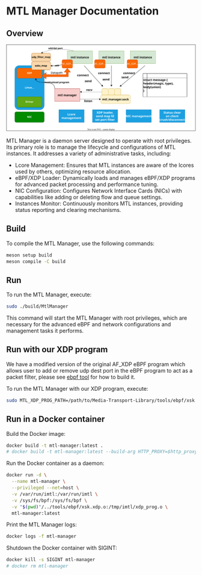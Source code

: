 # MTL Manager Documentation

## Overview

![design](manager_design.svg)

MTL Manager is a daemon server designed to operate with root privileges. Its primary role is to manage the lifecycle and configurations of MTL instances. It addresses a variety of administrative tasks, including:

- Lcore Management: Ensures that MTL instances are aware of the lcores used by others, optimizing resource allocation.
- eBPF/XDP Loader: Dynamically loads and manages eBPF/XDP programs for advanced packet processing and performance tuning.
- NIC Configuration: Configures Network Interface Cards (NICs) with capabilities like adding or deleting flow and queue settings.
- Instances Monitor: Continuously monitors MTL instances, providing status reporting and clearing mechanisms.

## Build

To compile the MTL Manager, use the following commands:

```bash
meson setup build
meson compile -C build
```

## Run

To run the MTL Manager, execute:

```bash
sudo ./build/MtlManager
```

This command will start the MTL Manager with root privileges, which are necessary for the advanced eBPF and network configurations and management tasks it performs.

## Run with our XDP program

We have a modified version of the original AF_XDP eBPF program which allows user to add or remove udp dest port in the eBPF program to act as a packet filter, please see [ebpf tool](../tools/ebpf) for how to build it.

To run the MTL Manager with our XDP program, execute:

```bash
sudo MTL_XDP_PROG_PATH=/path/to/Media-Transport-Library/tools/ebpf/xsk.xdp.o ./build/MtlManager
```

## Run in a Docker container

Build the Docker image:

```bash
docker build -t mtl-manager:latest .
# docker build -t mtl-manager:latest --build-arg HTTP_PROXY=$http_proxy --build-arg HTTPS_PROXY=$https_proxy .
```

Run the Docker container as a daemon:

```bash
docker run -d \
  --name mtl-manager \
  --privileged --net=host \
  -v /var/run/imtl:/var/run/imtl \
  -v /sys/fs/bpf:/sys/fs/bpf \
  -v "$(pwd)"/../tools/ebpf/xsk.xdp.o:/tmp/imtl/xdp_prog.o \
  mtl-manager:latest
```

Print the MTL Manager logs:

```bash
docker logs -f mtl-manager
```

Shutdown the Docker container with SIGINT:

```bash
docker kill -s SIGINT mtl-manager
# docker rm mtl-manager
```
